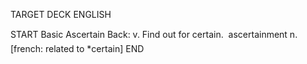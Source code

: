 TARGET DECK
ENGLISH

START
Basic
Ascertain
Back: v. Find out for certain.  ascertainment n. [french: related to *certain]
END
